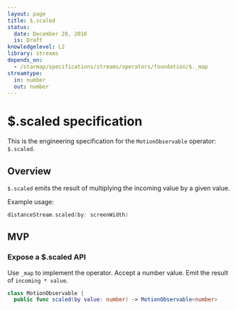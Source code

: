 ```yaml
---
layout: page
title: $.scaled
status:
  date: December 28, 2016
  is: Draft
knowledgelevel: L2
library: streams
depends_on:
  - /starmap/specifications/streams/operators/foundation/$._map
streamtype:
  in: number
  out: number
---
```


# $.scaled specification

This is the engineering specification for the `MotionObservable` operator: `$.scaled`.

## Overview

`$.scaled` emits the result of multiplying the incoming value by a given value.

Example usage:

```swift
distanceStream.scaled(by: screenWidth)
```

## MVP

### Expose a $.scaled API

Use `_map` to implement the operator. Accept a number value. Emit the result of `incoming * value`.

```swift
class MotionObservable {
  public func scaled(by value: number) -> MotionObservable<number>
```
